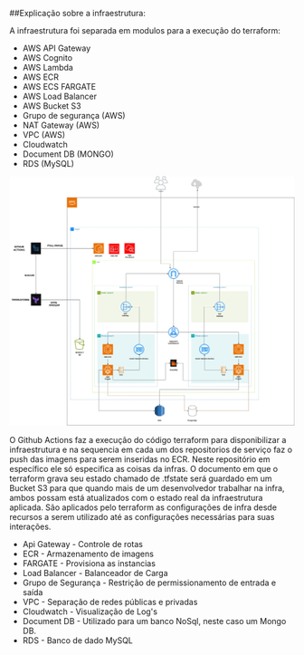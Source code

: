 ##Explicação sobre a infraestrutura:

A infraestrutura foi separada em modulos para a execução do terraform:

- AWS API Gateway
- AWS Cognito
- AWS Lambda
- AWS ECR
- AWS ECS FARGATE
- AWS Load Balancer
- AWS Bucket S3
- Grupo de segurança (AWS)
- NAT Gateway (AWS)
- VPC (AWS)
- Cloudwatch
- Document DB (MONGO)
- RDS (MySQL)

![texto](imagens/infra.jpg)

O Github Actions faz a execução do código terraform para disponibilizar a infraestrutura e na sequencia em cada um dos repositorios de serviço faz o push das imagens para serem inseridas no ECR.
Neste repositório em específico ele só especifica as coisas da infras.
O documento em que o terraform grava seu estado chamado de .tfstate será guardado em um Bucket S3 para que quando mais de um desenvolvedor trabalhar na infra, ambos possam está atualizados com o estado real da infraestrutura aplicada.
São aplicados pelo terraform as configurações de infra desde recursos a serem utilizado até as configurações necessárias para suas interações.

- Api Gateway - Controle de rotas
- ECR - Armazenamento de imagens
- FARGATE - Provisiona as instancias
- Load Balancer - Balanceador de Carga
- Grupo de Segurança - Restrição de permissionamento de entrada e saída
- VPC - Separação de redes públicas e privadas
- Cloudwatch - Visualização de Log's
- Document DB - Utilizado para um banco NoSql, neste caso um Mongo DB.
- RDS - Banco de dado MySQL